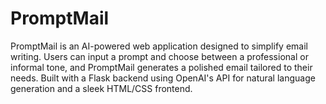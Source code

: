 # PromptMail
PromptMail is an AI-powered web application designed to simplify email writing. Users can input a prompt and choose between a professional or informal tone, and PromptMail generates a polished email tailored to their needs. Built with a Flask backend using OpenAI's API for natural language generation and a sleek HTML/CSS frontend.
